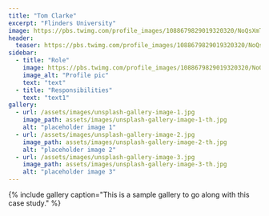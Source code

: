 ```yaml
---
title: "Tom Clarke"
excerpt: "Flinders University"
image: https://pbs.twimg.com/profile_images/1088679829019320320/NoQsXmT3_400x400.jpg
header:
  teaser: https://pbs.twimg.com/profile_images/1088679829019320320/NoQsXmT3_400x400.jpg
sidebar:
  - title: "Role"
    image: https://pbs.twimg.com/profile_images/1088679829019320320/NoQsXmT3_400x400.jpg
    image_alt: "Profile pic"
    text: "text"
  - title: "Responsibilities"
    text: "text1"
gallery:
  - url: /assets/images/unsplash-gallery-image-1.jpg
    image_path: assets/images/unsplash-gallery-image-1-th.jpg
    alt: "placeholder image 1"
  - url: /assets/images/unsplash-gallery-image-2.jpg
    image_path: assets/images/unsplash-gallery-image-2-th.jpg
    alt: "placeholder image 2"
  - url: /assets/images/unsplash-gallery-image-3.jpg
    image_path: assets/images/unsplash-gallery-image-3-th.jpg
    alt: "placeholder image 3"
---
```


{% include gallery caption="This is a sample gallery to go along with this case study." %}

